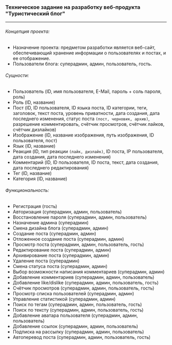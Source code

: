 ### Техническое задание на разработку веб-продукта "Туристический блог"

------------


###### Концепция проекта:
- Назначение проекта: предметом разработки является веб-сайт, обеспечивающий хранение информации о пользователях и постах, и ее отображение.
- Пользователи блога: суперадмин, админ, пользователь, гость.

###### Сущности:
- Пользователь (ID, имя пользователя, E-Mail, пароль + соль пароля, роль)
- Роль (ID, название)
- Пост (ID, ID пользователя, ID языка поста, ID категории, теги,  заголовок, текст поста, уровень приватности, дата создания, дата последнего изменения, статус поста `(пост, черновик, архив)`, разрешение комментировать, счётчик просмотров, счётчик лайков, счётчик дизлайков)
- Изображение (ID, название изображения, путь изображения, ID пользователя, пост)
- Язык (ID, название)
- Реакция (ID, тип реакции `(лайк, дизлайк)`, ID поста, IP пользователя, дата создания, дата последнего изменения)
- Комментарий (ID, ID пользователя, ID поста, текст, дата создания, дата последнего редактирования)
- Тег (ID, название)
- Категория (ID, название)

###### Функциональность:
- Регистрация (гость)
- Авторизация (суперадмин, админ, пользователь)
- Восстановление пароля (суперадмин, админ, пользователь)
- Назначение админа (суперадмин)
- Смена дизайна блога (суперадмин, админ)
- Создание поста (суперадмин, админ)
- Отложенное создание поста (суперадмин, админ)
- Просмотр поста (суперадмин, админ, пользователь, гость)
- Редактирование поста (суперадмин, админ)
- Архивирование поста (суперадмин, админ)
- Удаление поста (суперадмин)
- Смена статуса поста (суперадмин, админ)
- Выбор возможности написания комментариев (суперадмин, админ)
- Добавление комментариев (суперадмин, админ, пользователь)
- Добавление like/dislike (суперадмин, админ, пользователь, гость)
- Счётчик просмотров (суперадмин, админ, пользователь, гость)
- Просмотр списка пользователей (суперадмин, админ)
- Управление статистикой (суперадмин, админ)
- Поиск по тегам (суперадмин, админ, пользователь, гость)
- Поиск по тексту (суперадмин, админ, пользователь, гость)
- Добавление аватара пользователя (суперадмин, админ, пользователь)
- Добавление ссылок (суперадмин, админ, пользователь)
- Подписка на рассылку (суперадмин, админ, пользователь)
- Автоперевод поста (суперадмин, админ, пользователь, гость)
